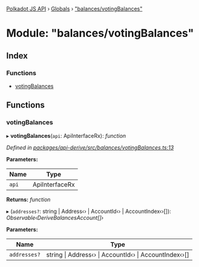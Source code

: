 [Polkadot JS API](../README.md) › [Globals](../globals.md) › ["balances/votingBalances"](_balances_votingbalances_.md)

# Module: "balances/votingBalances"

## Index

### Functions

* [votingBalances](_balances_votingbalances_.md#votingbalances)

## Functions

###  votingBalances

▸ **votingBalances**(`api`: ApiInterfaceRx): *function*

*Defined in [packages/api-derive/src/balances/votingBalances.ts:13](https://github.com/polkadot-js/api/blob/099cf5a351/packages/api-derive/src/balances/votingBalances.ts#L13)*

**Parameters:**

Name | Type |
------ | ------ |
`api` | ApiInterfaceRx |

**Returns:** *function*

▸ (`addresses?`: string | Address‹› | AccountId‹› | AccountIndex‹›[]): *Observable‹DeriveBalancesAccount[]›*

**Parameters:**

Name | Type |
------ | ------ |
`addresses?` | string &#124; Address‹› &#124; AccountId‹› &#124; AccountIndex‹›[] |
